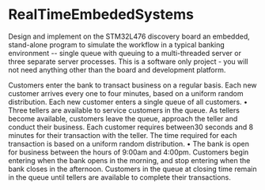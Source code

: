 # RealTimeEmbededSystems
Design and implement on the STM32L476 discovery board an embedded, stand-alone program to
simulate the workflow in a typical banking environment -- single queue with queuing to a multi-threaded
server or three separate server processes. This is a software only project - you will not need anything
other than the board and development platform.


Customers enter the bank to transact business on a regular basis. Each new customer arrives
every one to four minutes, based on a uniform random distribution. Each new customer enters a
single queue of all customers.
• Three tellers are available to service customers in the queue. As tellers become available,
customers leave the queue, approach the teller and conduct their business. Each customer
requires between30 seconds and 8 minutes for their transaction with the teller. The time required
for each transaction is based on a uniform random distribution.
• The bank is open for business between the hours of 9:00am and 4:00pm. Customers begin
entering when the bank opens in the morning, and stop entering when the bank closes in the
afternoon. Customers in the queue at closing time remain in the queue until tellers are available to
complete their transactions.

